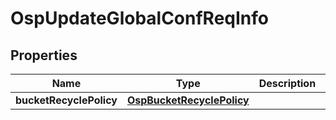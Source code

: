 # OspUpdateGlobalConfReqInfo

## Properties
Name | Type | Description | Notes
------------ | ------------- | ------------- | -------------
**bucketRecyclePolicy** | [**OspBucketRecyclePolicy**](OspBucketRecyclePolicy.md) |  |  [optional]
